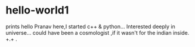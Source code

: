 # hello-world1
prints hello
Pranav here,I started c++ & python...
Interested deeply in universe...
could have been a cosmologist ,if it wasn't for the indian inside. +.+ .
